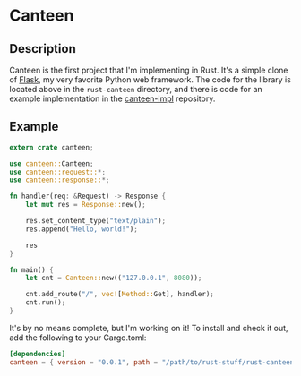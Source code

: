# Canteen

## Description

Canteen is the first project that I'm implementing in Rust. It's a simple clone of
[Flask](http://flask.pocoo.org), my very favorite Python web framework. The code for
the library is located above in the `rust-canteen` directory, and there is code for
an example implementation in the [canteen-impl](https://github.com/jeffdn/canteen-impl)
repository.

## Example

```rust
extern crate canteen;

use canteen::Canteen;
use canteen::request::*;
use canteen::response::*;

fn handler(req: &Request) -> Response {
    let mut res = Response::new();

    res.set_content_type("text/plain");
    res.append("Hello, world!");

    res
}

fn main() {
    let cnt = Canteen::new(("127.0.0.1", 8080));

    cnt.add_route("/", vec![Method::Get], handler);
    cnt.run();
}
```
It's by no means complete, but I'm working on it! To install and check it out, add
the following to your Cargo.toml:
```toml
[dependencies]
canteen = { version = "0.0.1", path = "/path/to/rust-stuff/rust-canteen" }
```
